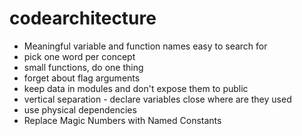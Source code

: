 # codearchitecture
- Meaningful variable and function names easy to search for
- pick one word per concept
- small functions, do one thing
- forget about flag arguments
- keep data in modules and don't expose them to public
- vertical separation - declare variables close where are they used
- use physical dependencies
- Replace Magic Numbers with Named Constants
